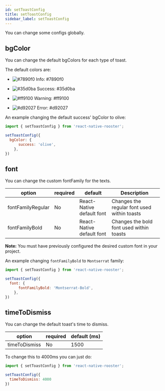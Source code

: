 ```yaml
---
id: setToastConfig
title: setToastConfig
sidebar_label: setToastConfig
---
```


You can change some configs globally.

## bgColor

You can change the default bgColors for each type of toast.

The default colors are:

- ![#7890f0](https://via.placeholder.com/15/7890f0/000000?text=+) Info: #7890f0

- ![#35d0ba](https://via.placeholder.com/15/35d0ba/000000?text=+) Success: #35d0ba

- ![#ff9100](https://via.placeholder.com/15/ff9100/000000?text=+) Warning: #ff9100

- ![#d92027](https://via.placeholder.com/15/d92027/000000?text=+) Error: #d92027


An example changing the default success' bgColor to olive:

```jsx
import { setToastConfig } from 'react-native-rooster';

setToastConfig({
  bgColor: {
      success: 'olive',
    },
})
```

## font

You can change the custom fontFamily for the texts.

| option            | required | default                   | Description                                 |
|-------------------|----------|---------------------------|---------------------------------------------|
| fontFamilyRegular | No       | React-Native default font | Changes the regular font used within toasts |
| fontFamilyBold    | No       | React-Native default font | Changes the bold font used within toasts    |

**Note:** You must have previously configured the desired custom font in your project.

An example changing `fontFamilyBold` to `Montserrat` family:

```jsx
import { setToastConfig } from 'react-native-rooster';

setToastConfig({
  font: {
      fontFamilyBold: 'Montserrat-Bold',
    },
})
```

## timeToDismiss

You can change the default toast's time to dismiss.

| option            | required | default (ms) 
|-------------------|----------|---------
| timeToDismiss     | No       | 1500

To change this to 4000ms you can just do:

```jsx
import { setToastConfig } from 'react-native-rooster';

setToastConfig({
  timeToDismiss: 4000
})
```